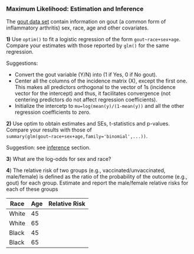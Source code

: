 ### Maximum Likelihood: Estimation and Inference

The [gout data set](https://raw.githubusercontent.com/gdlc/STAT_COMP/master/DATA/goutData.txt) contain information on gout (a common form of inflammatory arthritis) sex, race, age and other covariates.

**1)** Use `optim()` to fit a logistic regression of the form `gout~race+sex+age`. Compare your estimates with those reported by `glm()` for the same regression.

Suggestions: 
 - Convert the gout variable (Y/N) into (1 if Yes, 0 if No gout). 
 - Center all the columns of the incidence matrix (X), except the first one. This makes all predictors orthogonal to the vector of 1s (incidence vector for the intercept)
and thus, it facilitates convergence (not centering predictors do not affect regression coefficients).
 - Initialize the intercetp to `mu=log(mean(y)/(1-mean(y))` and all the other regression coefficients to zero.

**2)** Use optim to obtain estimates and SEs, t-statistics and p-values. Compare your results with those of `summary(glm(gout~race+sex+age,family='binomial',...))`.

Suggestion: see [inference](https://github.com/gdlc/STAT_COMP/blob/master/HANDOUTS/LogisticRegression.md/#inference) section.

**3**) What are the log-odds for sex and race?

**4**) The relative risk of two groups (e.g., vaccinated/unvaccinated, male/female) is defined as the ratio of the probability of the outcome (e.g., gout) for each group. Estimate and report the male/female relative risks for each of these groups


| Race  | Age   | Relative Risk  | 
|---|---|---|
| White  | 45  |   | 
| White  |  65 |   |
| Black  | 45  |   | 
| Black  |  65 |   |

